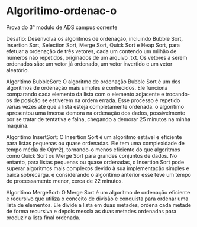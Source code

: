 # Algoritimo-ordenac-o
Prova do 3° modulo de ADS campus corrente  
  
Desafio:
Desenvolva os algoritmos de ordenação, incluindo Bubble Sort, Insertion Sort, Selection Sort, Merge
Sort, Quick Sort e Heap Sort, para efetuar a ordenação de três vetores, cada um contendo um milhão
de números não repetidos, originados de um arquivo .txt. Os vetores a serem ordenados são: um vetor
já ordenado, um vetor invertido e um vetor aleatório.
  
  Algoritimo BubbleSort:
O algoritmo de ordenação Bubble Sort é um dos algoritmos de ordenação mais simples e conhecidos. Ele funciona comparando cada elemento da lista com o elemento adjacente e trocando-os de posição se estiverem na ordem errada. Esse processo é repetido várias vezes até que a lista esteja completamente ordenada.   o algoritimo apresentou uma imensa demora na ordenação dos dados, possivelmente por se tratar de tentativa e falha, chegando a demorar 25 minutos na minha maquina.

  Algoritimo  InsertSort:
    O Insertion Sort é um algoritmo estável e eficiente para listas pequenas ou quase ordenadas. Ele tem uma complexidade de tempo média de O(n^2), tornando-o menos eficiente do que algoritmos como Quick Sort ou Merge Sort para grandes conjuntos de dados. No entanto, para listas pequenas ou quase ordenadas, o Insertion Sort pode superar algoritmos mais complexos devido à sua implementação simples e baixa sobrecarga. e considerando o algoritimo anterior esse teve um tempo de processamento menor, cerca de 22 minutos.
      
  Algoritimo MergeSort:
        O Merge Sort é um algoritmo de ordenação eficiente e recursivo que utiliza o conceito de divisão e conquista para ordenar uma lista de elementos. Ele divide a lista em duas metades, ordena cada metade de forma recursiva e depois mescla as duas metades ordenadas para produzir a lista final ordenada.
